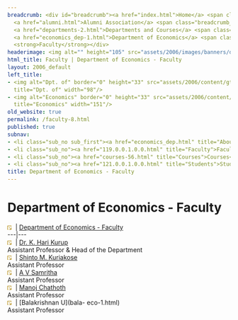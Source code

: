 ```yaml
---
breadcrumb: <div id="breadcrumb"><a href="index.html">Home</a> <span class="breadcrumb_spacer">&gt;</span>
  <a href="alumni.html">Alumni Association</a> <span class="breadcrumb_spacer">&gt;</span>
  <a href="departments-2.html">Departments and Courses</a> <span class="breadcrumb_spacer">&gt;</span>
  <a href="economics_dep-1.html">Department of Economics</a> <span class="breadcrumb_spacer">&gt;</span>
  <strong>Faculty</strong></div>
headerimage: <img alt="" height="105" src="assets/2006/images/banners/departments.jpg" width="472"/>
html_title: Faculty | Department of Economics - Faculty
layout: 2006_default
left_title:
- <img alt="Dpt. of" border="0" height="33" src="assets/2006/content/gt/fcb6421c7c62628408190d4ca84029e5.png"
  title="Dpt. of" width="98"/>
- <img alt="Economics" border="0" height="33" src="assets/2006/content/gt/e29ea5df62b2d34de5752aabc2a4da7f.png"
  title="Economics" width="151"/>
old_website: true
permalink: /faculty-8.html
published: true
subnav:
- <li class="sub_no sub_first"><a href="economics_dep.html" title="About">About</a></li>
- <li class="sub_no"><a href="119.0.0.1.0.0.html" title="Faculty">Faculty</a></li>
- <li class="sub_no"><a href="courses-56.html" title="Courses">Courses</a></li>
- <li class="sub_no"><a href="121.0.0.1.0.0.html" title="Students">Students</a></li>
title: Department of Economics - Faculty
---
```


# Department of Economics - Faculty

![](assets/2006/img/article/intlink_1.gif)![](assets/2006/img/leer.gif) | [Department of Economics -
Faculty](department-of-economics-faculty-1.html)  
---|---  
![](assets/2006/img/article/intlink_1.gif)![](assets/2006/img/leer.gif) | [Dr. K. Hari
Kurup](kurup-1.html)  
Assistant Professor & Head of the Department  
![](assets/2006/img/article/intlink_1.gif)![](assets/2006/img/leer.gif) | [Shinto M.
Kuriakose](shinto-1.html)  
Assistant Professor  
![](assets/2006/img/article/intlink_1.gif)![](assets/2006/img/leer.gif) | [A V
Samritha](samritha-1.html)  
Assistant Professor  
![](assets/2006/img/article/intlink_1.gif)![](assets/2006/img/leer.gif) | [Manoj
Chathoth](manoj-21.html)  
Assistant Professor  
![](assets/2006/img/article/intlink_1.gif)![](assets/2006/img/leer.gif) | [Balakrishnan U](bala-
eco-1.html)  
Assistant Professor